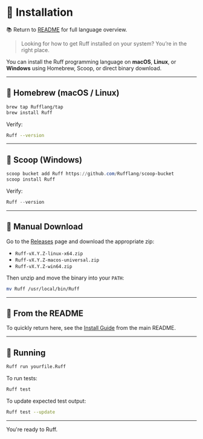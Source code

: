 # 🧩 Installation

📚 Return to [README](../README.md) for full language overview.

> Looking for how to get Ruff installed on your system? You’re in the right place.

You can install the Ruff programming language on **macOS**, **Linux**, or **Windows** using Homebrew, Scoop, or direct binary download.

---

## 🥜 Homebrew (macOS / Linux)

```bash
brew tap Rufflang/tap
brew install Ruff
```

Verify:

```bash
Ruff --version
```

---

## 💪 Scoop (Windows)

```powershell
scoop bucket add Ruff https://github.com/Rufflang/scoop-bucket
scoop install Ruff
```

Verify:

```powershell
Ruff --version
```

---

## 📄 Manual Download

Go to the [Releases](https://github.com/Rufflang/Ruff/releases) page and download the appropriate zip:

* `Ruff-vX.Y.Z-linux-x64.zip`
* `Ruff-vX.Y.Z-macos-universal.zip`
* `Ruff-vX.Y.Z-win64.zip`

Then unzip and move the binary into your `PATH`:

```bash
mv Ruff /usr/local/bin/Ruff
```

---

## 🧠 From the README

To quickly return here, see the [Install Guide](docs/install.md) from the main README.

---

## 🚀 Running

```bash
Ruff run yourfile.Ruff
```

To run tests:

```bash
Ruff test
```

To update expected test output:

```bash
Ruff test --update
```

---

You're ready to Ruff.

